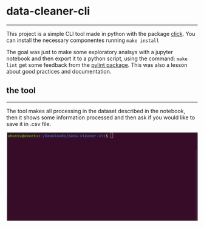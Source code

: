 # data-cleaner-cli
---

This project is a simple CLI tool made in python with the package [click](https://click.palletsprojects.com/en/8.0.x/#). You can install the necessary componentes running `make install`

The goal was just to make some exploratory analsys with a jupyter notebook and then export it to a python script, using the command: `make lint` get some feedback from the [pylint package](https://pylint.org/). This was also a lesson about good practices and documentation.

## the tool
---

The tool makes all processing in the dataset described in the notebook, then it shows some information processed and then ask if you would like to save it in .csv file. 

![Usage](usage.gif)
